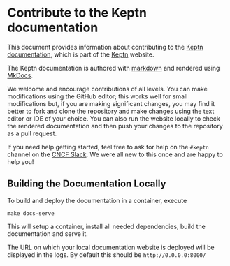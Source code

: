 # Contribute to the Keptn documentation

This document provides information about contributing to
the [Keptn documentation](https://lifecycle.keptn.sh/docs/),
which is part of the [Keptn](https://keptn.sh) website.

The Keptn documentation is authored with
[markdown](https://www.markdownguide.org/basic-syntax/)
and rendered using
[MkDocs](https://www.mkdocs.org/).

We welcome and encourage contributions of all levels.
You can make modifications using the GitHub editor;
this works well for small modifications but,
if you are making significant changes,
you may find it better to fork and clone the repository
and make changes using the text editor or IDE of your choice.
You can also run the website locally
to check the rendered documentation
and then push your changes to the repository as a pull request.

If you need help getting started,
feel free to ask for help on the `#keptn` channel on the [CNCF Slack](https://cloud-native.slack.com).
We were all new to this once and are happy to help you!

## Building the Documentation Locally

To build and deploy the documentation in a container, execute

```shell
make docs-serve
```

This will setup a container, install all needed dependencies,
build the documentation and serve it.

The URL on which your local documentation website is deployed will be
displayed in the logs.
By default this should be `http://0.0.0.0:8000/`
